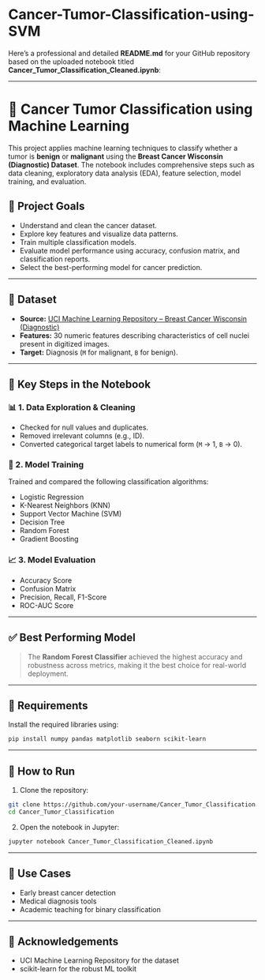# Cancer-Tumor-Classification-using-SVM

Here’s a professional and detailed **README.md** for your GitHub repository based on the uploaded notebook titled **Cancer\_Tumor\_Classification\_Cleaned.ipynb**:

---

# 🧬 Cancer Tumor Classification using Machine Learning

This project applies machine learning techniques to classify whether a tumor is **benign** or **malignant** using the **Breast Cancer Wisconsin (Diagnostic) Dataset**. The notebook includes comprehensive steps such as data cleaning, exploratory data analysis (EDA), feature selection, model training, and evaluation.

## 🚀 Project Goals

* Understand and clean the cancer dataset.
* Explore key features and visualize data patterns.
* Train multiple classification models.
* Evaluate model performance using accuracy, confusion matrix, and classification reports.
* Select the best-performing model for cancer prediction.

---

## 📁 Dataset

* **Source:** [UCI Machine Learning Repository – Breast Cancer Wisconsin (Diagnostic)](https://archive.ics.uci.edu/ml/datasets/Breast+Cancer+Wisconsin+%28Diagnostic%29)
* **Features:** 30 numeric features describing characteristics of cell nuclei present in digitized images.
* **Target:** Diagnosis (`M` for malignant, `B` for benign).

---

## 📌 Key Steps in the Notebook

### 📊 1. Data Exploration & Cleaning

* Checked for null values and duplicates.
* Removed irrelevant columns (e.g., ID).
* Converted categorical target labels to numerical form (`M` → 1, `B` → 0).

### 🧠 2. Model Training

Trained and compared the following classification algorithms:

* Logistic Regression
* K-Nearest Neighbors (KNN)
* Support Vector Machine (SVM)
* Decision Tree
* Random Forest
* Gradient Boosting

### 📈 3. Model Evaluation

* Accuracy Score
* Confusion Matrix
* Precision, Recall, F1-Score
* ROC-AUC Score

---

## ✅ Best Performing Model

> The **Random Forest Classifier** achieved the highest accuracy and robustness across metrics, making it the best choice for real-world deployment.

---

## 📎 Requirements

Install the required libraries using:

```bash
pip install numpy pandas matplotlib seaborn scikit-learn
```

---

## 🧪 How to Run

1. Clone the repository:

```bash
git clone https://github.com/your-username/Cancer_Tumor_Classification.git
cd Cancer_Tumor_Classification
```

2. Open the notebook in Jupyter:

```bash
jupyter notebook Cancer_Tumor_Classification_Cleaned.ipynb
```

---

## 📌 Use Cases

* Early breast cancer detection
* Medical diagnosis tools
* Academic teaching for binary classification

---

## 🙌 Acknowledgements

* UCI Machine Learning Repository for the dataset
* scikit-learn for the robust ML toolkit

